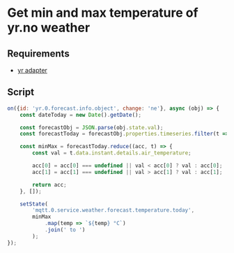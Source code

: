 # Get min and max temperature of yr.no weather

## Requirements

- [yr adapter](https://github.com/ioBroker/ioBroker.yr)

## Script

```javascript
on({id: 'yr.0.forecast.info.object', change: 'ne'}, async (obj) => {
    const dateToday = new Date().getDate();

    const forecastObj = JSON.parse(obj.state.val);
    const forecastToday = forecastObj.properties.timeseries.filter(t => new Date(t.time).getDate() === dateToday);

    const minMax = forecastToday.reduce((acc, t) => {
        const val = t.data.instant.details.air_temperature;

        acc[0] = acc[0] === undefined || val < acc[0] ? val : acc[0];
        acc[1] = acc[1] === undefined || val > acc[1] ? val : acc[1];

        return acc;
    }, []);

    setState(
        'mqtt.0.service.weather.forecast.temperature.today',
        minMax
            .map(temp => `${temp} °C`)
            .join(' to ')
        );
});
```